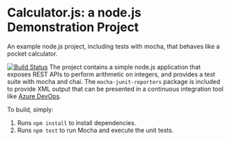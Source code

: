 Calculator.js: a node.js Demonstration Project
==============================================
An example node.js project, including tests with mocha, that behaves like
a pocket calculator.

[![Build Status](https://dev.azure.com/lexyy11/Integrating%20External%20Source%20Control%20with%20Azure%20Pipelines/_apis/build/status/Lexyy112.calculator%20(1)?branchName=master)](https://dev.azure.com/lexyy11/Integrating%20External%20Source%20Control%20with%20Azure%20Pipelines/_build/latest?definitionId=61&branchName=master)
The project contains a simple node.js application that exposes REST APIs
to perform arithmetic on integers, and provides a test suite with mocha
and chai.  The `mocha-junit-reporters` package is included to provide XML
output that can be presented in a continuous integration tool like
[Azure DevOps](https://azure.com/devops).

To build, simply:

1. Runs `npm install` to install dependencies.
2. Runs `npm test` to run Mocha and execute the unit tests.

